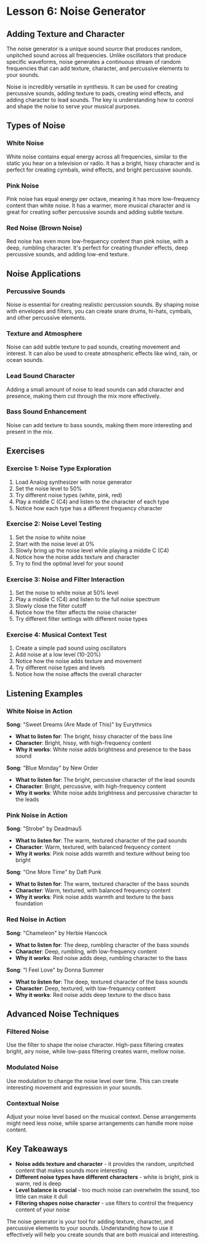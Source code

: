 # Lesson 6: Noise Generator

## Adding Texture and Character

The noise generator is a unique sound source that produces random, unpitched sound across all frequencies. Unlike oscillators that produce specific waveforms, noise generates a continuous stream of random frequencies that can add texture, character, and percussive elements to your sounds.

Noise is incredibly versatile in synthesis. It can be used for creating percussive sounds, adding texture to pads, creating wind effects, and adding character to lead sounds. The key is understanding how to control and shape the noise to serve your musical purposes.

## Types of Noise

### White Noise

White noise contains equal energy across all frequencies, similar to the static you hear on a television or radio. It has a bright, hissy character and is perfect for creating cymbals, wind effects, and bright percussive sounds.

### Pink Noise

Pink noise has equal energy per octave, meaning it has more low-frequency content than white noise. It has a warmer, more musical character and is great for creating softer percussive sounds and adding subtle texture.

### Red Noise (Brown Noise)

Red noise has even more low-frequency content than pink noise, with a deep, rumbling character. It's perfect for creating thunder effects, deep percussive sounds, and adding low-end texture.

## Noise Applications

### Percussive Sounds

Noise is essential for creating realistic percussion sounds. By shaping noise with envelopes and filters, you can create snare drums, hi-hats, cymbals, and other percussive elements.

### Texture and Atmosphere

Noise can add subtle texture to pad sounds, creating movement and interest. It can also be used to create atmospheric effects like wind, rain, or ocean sounds.

### Lead Sound Character

Adding a small amount of noise to lead sounds can add character and presence, making them cut through the mix more effectively.

### Bass Sound Enhancement

Noise can add texture to bass sounds, making them more interesting and present in the mix.

## Exercises

### Exercise 1: Noise Type Exploration

1. Load Analog synthesizer with noise generator
2. Set the noise level to 50%
3. Try different noise types (white, pink, red)
4. Play a middle C (C4) and listen to the character of each type
5. Notice how each type has a different frequency character

### Exercise 2: Noise Level Testing

1. Set the noise to white noise
2. Start with the noise level at 0%
3. Slowly bring up the noise level while playing a middle C (C4)
4. Notice how the noise adds texture and character
5. Try to find the optimal level for your sound

### Exercise 3: Noise and Filter Interaction

1. Set the noise to white noise at 50% level
2. Play a middle C (C4) and listen to the full noise spectrum
3. Slowly close the filter cutoff
4. Notice how the filter affects the noise character
5. Try different filter settings with different noise types

### Exercise 4: Musical Context Test

1. Create a simple pad sound using oscillators
2. Add noise at a low level (10-20%)
3. Notice how the noise adds texture and movement
4. Try different noise types and levels
5. Notice how the noise affects the overall character

## Listening Examples

### White Noise in Action

**Song**: "Sweet Dreams (Are Made of This)" by Eurythmics

- **What to listen for**: The bright, hissy character of the bass line
- **Character**: Bright, hissy, with high-frequency content
- **Why it works**: White noise adds brightness and presence to the bass sound

**Song**: "Blue Monday" by New Order

- **What to listen for**: The bright, percussive character of the lead sounds
- **Character**: Bright, percussive, with high-frequency content
- **Why it works**: White noise adds brightness and percussive character to the leads

### Pink Noise in Action

**Song**: "Strobe" by Deadmau5

- **What to listen for**: The warm, textured character of the pad sounds
- **Character**: Warm, textured, with balanced frequency content
- **Why it works**: Pink noise adds warmth and texture without being too bright

**Song**: "One More Time" by Daft Punk

- **What to listen for**: The warm, textured character of the bass sounds
- **Character**: Warm, textured, with balanced frequency content
- **Why it works**: Pink noise adds warmth and texture to the bass foundation

### Red Noise in Action

**Song**: "Chameleon" by Herbie Hancock

- **What to listen for**: The deep, rumbling character of the bass sounds
- **Character**: Deep, rumbling, with low-frequency content
- **Why it works**: Red noise adds deep, rumbling character to the bass

**Song**: "I Feel Love" by Donna Summer

- **What to listen for**: The deep, textured character of the bass sounds
- **Character**: Deep, textured, with low-frequency content
- **Why it works**: Red noise adds deep texture to the disco bass

## Advanced Noise Techniques

### Filtered Noise

Use the filter to shape the noise character. High-pass filtering creates bright, airy noise, while low-pass filtering creates warm, mellow noise.

### Modulated Noise

Use modulation to change the noise level over time. This can create interesting movement and expression in your sounds.

### Contextual Noise

Adjust your noise level based on the musical context. Dense arrangements might need less noise, while sparse arrangements can handle more noise content.

## Key Takeaways

- **Noise adds texture and character** - it provides the random, unpitched content that makes sounds more interesting
- **Different noise types have different characters** - white is bright, pink is warm, red is deep
- **Level balance is crucial** - too much noise can overwhelm the sound, too little can make it dull
- **Filtering shapes noise character** - use filters to control the frequency content of your noise

The noise generator is your tool for adding texture, character, and percussive elements to your sounds. Understanding how to use it effectively will help you create sounds that are both musical and interesting.

